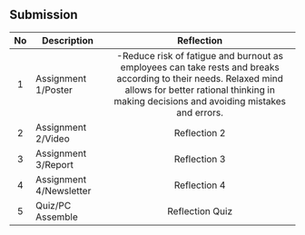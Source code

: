 ## Submission
| No | Description  | Reflection |
| :-----: |  ------ | :-----: | 
| 1 | Assignment 1/Poster | -Reduce risk of fatigue and burnout as employees can take rests and breaks according to their needs. Relaxed mind allows for better rational thinking in making decisions and avoiding mistakes and errors. | 
| 2 | Assignment 2/Video | Reflection 2 | 
| 3 | Assignment 3/Report | Reflection 3 | 
| 4 | Assignment 4/Newsletter | Reflection 4 |
| 5 | Quiz/PC Assemble | Reflection Quiz |
